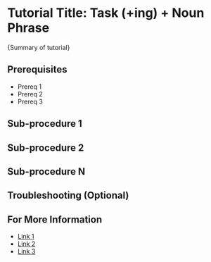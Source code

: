 <!--
  Copyright 2018-2020 Cargill Incorporated

  Licensed under the Apache License, Version 2.0 (the "License");
  you may not use this file except in compliance with the License.
  You may obtain a copy of the License at

      http://www.apache.org/licenses/LICENSE-2.0

  Unless required by applicable law or agreed to in writing, software
  distributed under the License is distributed on an "AS IS" BASIS,
  WITHOUT WARRANTIES OR CONDITIONS OF ANY KIND, either express or implied.
  See the License for the specific language governing permissions and
  limitations under the License.
-->
# Tutorial Title: Task (+ing) + Noun Phrase

<!--
Note: The file name should match the title, with underscores instead of spaces
and no caps, such as ``creating_an_application.md``.)
-->

{Summary of tutorial}

<!--
Start the topic with a high-level description of the tutorial and where it fits
in the Splinter ecosystem.

Briefly summarize the sub-procedures in this tutorial.

Link to important concepts and helpful information.
-->

## Prerequisites

* Prereq 1
* Prereq 2
* Prereq 3

<!--
List the requirements for this task (required software, information you must
provide, what tasks must be done before this one, etc.).
-->

## Sub-procedure 1

<!--
See ../howto/TEMPLATE_howto.md for procedure guidelines.
-->

## Sub-procedure 2

## Sub-procedure N

## Troubleshooting (Optional)

<!--
If necessary...
-->

## For More Information

<!--
Add links to related topics (concepts, how-to topics, reference topics, etc.)
in a bulleted list.

-->

 * [Link 1](URL-or-relative-path)
 * [Link 2](URL-or-relative-path)
 * [Link 3](URL-or-relative-path)


